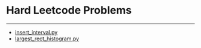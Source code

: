 # Hard Leetcode Problems
---

- [insert_interval.py](https://leetcode.com/problems/insert-interval/description/)
- [largest_rect_histogram.py](https://leetcode.com/problems/largest-rectangle-in-histogram/description/)